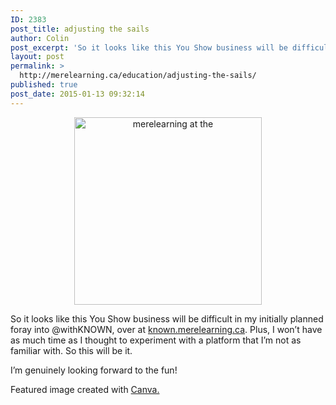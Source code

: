 ```yaml
---
ID: 2383
post_title: adjusting the sails
author: Colin
post_excerpt: 'So it looks like this You Show business will be difficult in my initially planned foray into @withKNOWN, over at known.merelearning.ca. Plus, I won&rsquo;t have as much time as I thought to experiment with a platform that I&rsquo;m not as familiar with. So this will be it. I&rsquo;m genuinely looking forward to the fun! Featured [&hellip;]'
layout: post
permalink: >
  http://merelearning.ca/education/adjusting-the-sails/
published: true
post_date: 2015-01-13 09:32:14
---
```

<p style="text-align: center;"><a href="http://lab.merelearning.ca/wp-content/uploads/2015/01/merelearning-at-the.png"><img class="alignnone size-medium wp-image-19" src="http://lab.merelearning.ca/wp-content/uploads/2015/01/merelearning-at-the-300x300.png" alt="merelearning at the" width="300" height="300" /></a></p>
<p>So it looks like this You Show business will be difficult in my initially planned foray into @withKNOWN, over at <a href="http://known.merelearning.ca/" >known.merelearning.ca</a>. Plus, I won&#8217;t have as much time as I thought to experiment with a platform that I&#8217;m not as familiar with. So this will be it.</p>
<p>I&#8217;m genuinely looking forward to the fun!</p>
<p>Featured image created with <a href="https://www.canva.com/" >Canva.</a></p>
<div id="themify_builder_content-18" data-postid="18" class="themify_builder_content themify_builder_content-18 themify_builder themify_builder_front">
	</div>
<!-- /themify_builder_content -->